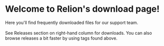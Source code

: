 # Welcome to Relion's download page!

Here you'll find frequently downloaded files for our support team. <br><br>
See Releases section on right-hand column for downloads.  You can also browse releases a bit faster by using tags found above.
